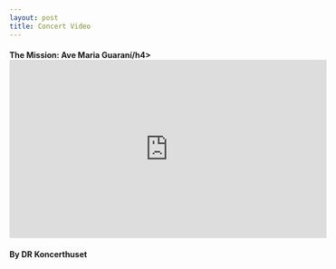 ```yaml
---
layout: post
title: Concert Video
---
```


<h4>The Mission: Ave Maria Guaraní/h4>

<iframe width="560" height="315" src="https://www.youtube.com/embed/WamIJy1ft2U?si=X3cPvRVT2r_OcMuF" title="YouTube video player" frameborder="0" allow="accelerometer; autoplay; clipboard-write; encrypted-media; gyroscope; picture-in-picture; web-share" referrerpolicy="strict-origin-when-cross-origin" allowfullscreen></iframe>

<h4>By DR Koncerthuset</h4>